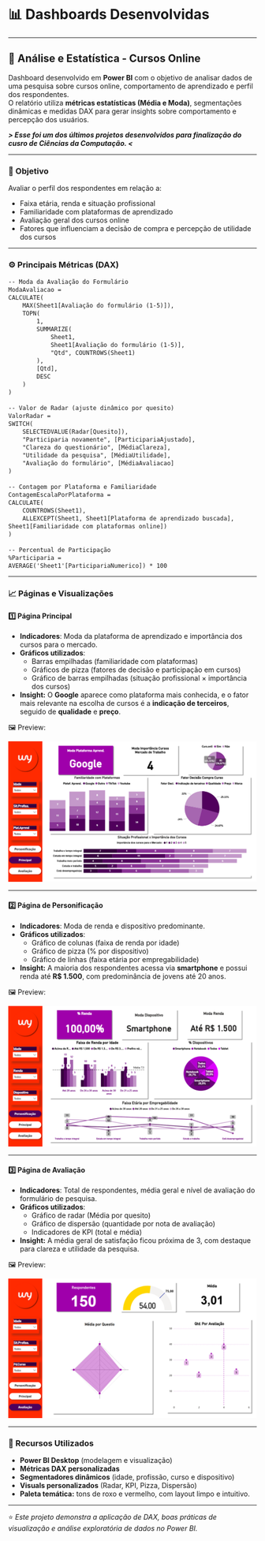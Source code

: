 # 📊 Dashboards Desenvolvidas

---

## 🧮 Análise e Estatística - Cursos Online

Dashboard desenvolvido em **Power BI** com o objetivo de analisar dados de uma pesquisa sobre cursos online, comportamento de aprendizado e perfil dos respondentes.  
O relatório utiliza **métricas estatísticas (Média e Moda)**, segmentações dinâmicas e medidas DAX para gerar insights sobre comportamento e percepção dos usuários.

***> Esse foi um dos últimos projetos desenvolvidos para finalização do cusro de Ciências da Computação. <***

---

### 🧠 Objetivo
Avaliar o perfil dos respondentes em relação a:
- Faixa etária, renda e situação profissional  
- Familiaridade com plataformas de aprendizado  
- Avaliação geral dos cursos online  
- Fatores que influenciam a decisão de compra e percepção de utilidade dos cursos  

---

### ⚙️ Principais Métricas (DAX)

```DAX
-- Moda da Avaliação do Formulário
ModaAvaliacao =
CALCULATE(
    MAX(Sheet1[Avaliação do formulário (1-5)]),
    TOPN(
        1,
        SUMMARIZE(
            Sheet1,
            Sheet1[Avaliação do formulário (1-5)],
            "Qtd", COUNTROWS(Sheet1)
        ),
        [Qtd],
        DESC
    )
)

-- Valor de Radar (ajuste dinâmico por quesito)
ValorRadar =
SWITCH(
    SELECTEDVALUE(Radar[Quesito]),
    "Participaria novamente", [ParticipariaAjustado],
    "Clareza do questionário", [MédiaClareza],
    "Utilidade da pesquisa", [MédiaUtilidade],
    "Avaliação do formulário", [MédiaAvaliacao]
)

-- Contagem por Plataforma e Familiaridade
ContagemEscalaPorPlataforma =
CALCULATE(
    COUNTROWS(Sheet1),
    ALLEXCEPT(Sheet1, Sheet1[Plataforma de aprendizado buscada], Sheet1[Familiaridade com plataformas online])
)

-- Percentual de Participação
%Participaria = 
AVERAGE('Sheet1'[ParticipariaNumerico]) * 100
```

---

### 📈 Páginas e Visualizações

#### 1️⃣ **Página Principal**
- **Indicadores**: Moda da plataforma de aprendizado e importância dos cursos para o mercado.  
- **Gráficos utilizados**:  
  - Barras empilhadas (familiaridade com plataformas)  
  - Gráficos de pizza (fatores de decisão e participação em cursos)  
  - Gráfico de barras empilhadas (situação profissional × importância dos cursos)  
- **Insight:** O **Google** aparece como plataforma mais conhecida, e o fator mais relevante na escolha de cursos é a **indicação de terceiros**, seguido de **qualidade** e **preço**. 

🖼️ Preview:  

![Página Principal](./screenshots/analise_estatistica_cursos_online/principal.png)

---

#### 2️⃣ **Página de Personificação**
- **Indicadores**: Moda de renda e dispositivo predominante.  
- **Gráficos utilizados**:  
  - Gráfico de colunas (faixa de renda por idade)  
  - Gráfico de pizza (% por dispositivo)  
  - Gráfico de linhas (faixa etária por empregabilidade)  
- **Insight:** A maioria dos respondentes acessa via **smartphone** e possui renda até **R$ 1.500**, com predominância de jovens até 20 anos.  

🖼️ Preview:  

![Página Personificação](./screenshots/analise_estatistica_cursos_online/personificacao.png)

---

#### 3️⃣ **Página de Avaliação**
- **Indicadores**: Total de respondentes, média geral e nível de avaliação do formulário de pesquisa.  
- **Gráficos utilizados**:  
  - Gráfico de radar (Média por quesito)  
  - Gráfico de dispersão (quantidade por nota de avaliação)  
  - Indicadores de KPI (total e média)  
- **Insight:** A média geral de satisfação ficou próxima de 3, com destaque para clareza e utilidade da pesquisa.  
 

🖼️ Preview: 

![Página Avaliação](./screenshots/analise_estatistica_cursos_online/avaliacao.png)

---

### 🧩 Recursos Utilizados
- **Power BI Desktop** (modelagem e visualização)  
- **Métricas DAX personalizadas**  
- **Segmentadores dinâmicos** (idade, profissão, curso e dispositivo)  
- **Visuals personalizados** (Radar, KPI, Pizza, Dispersão)  
- **Paleta temática:** tons de roxo e vermelho, com layout limpo e intuitivo.  

---

⭐ *Este projeto demonstra a aplicação de DAX, boas práticas de visualização e análise exploratória de dados no Power BI.*
